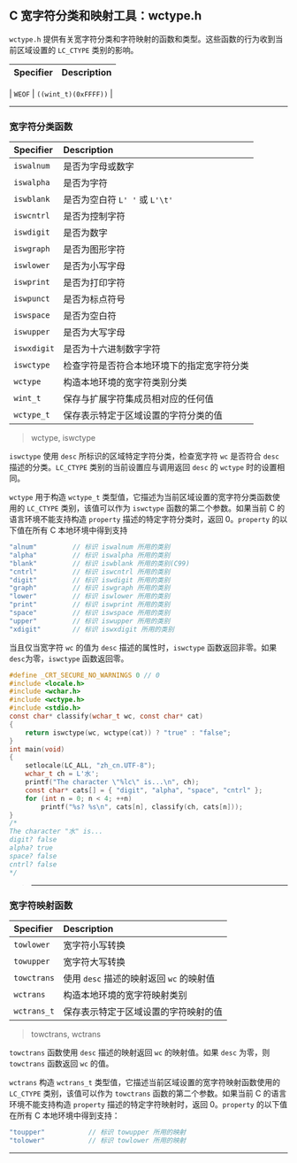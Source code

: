 ## C 宽字符分类和映射工具：wctype.h

`wctype.h` 提供有关宽字符分类和字符映射的函数和类型。这些函数的行为收到当前区域设置的 `LC_CTYPE` 类别的影响。

| Specifier | Description |
| :-------- | :---------- |


| `WEOF`      | `((wint_t)(0xFFFF))`                 |

---
### 宽字符分类函数

| Specifier   | Description                                |
| :---------- | :----------------------------------------- |
| `iswalnum`  | 是否为字母或数字                           |
| `iswalpha`  | 是否为字符                                 |
| `iswblank`  | 是否为空白符 `L' '` 或 `L'\t'`             |
| `iswcntrl`  | 是否为控制字符                             |
| `iswdigit`  | 是否为数字                                 |
| `iswgraph`  | 是否为图形字符                             |
| `iswlower`  | 是否为小写字母                             |
| `iswprint`  | 是否为打印字符                             |
| `iswpunct`  | 是否为标点符号                             |
| `iswspace`  | 是否为空白符                               |
| `iswupper`  | 是否为大写字母                             |
| `iswxdigit` | 是否为十六进制数字字符                     |
| `iswctype`  | 检查字符是否符合本地环境下的指定宽字符分类 |
| `wctype`    | 构造本地环境的宽字符类别分类               |
| `wint_t`    | 保存与扩展字符集成员相对应的任何值         |
| `wctype_t`  | 保存表示特定于区域设置的字符分类的值       |


> wctype, iswctype

`iswctype` 使用 `desc` 所标识的区域特定字符分类，检查宽字符 `wc` 是否符合 `desc` 描述的分类。`LC_CTYPE` 类别的当前设置应与调用返回 `desc` 的 `wctype` 时的设置相同。

`wctype` 用于构造 `wctype_t` 类型值，它描述为当前区域设置的宽字符分类函数使用的 `LC_CTYPE` 类别，该值可以作为 `iswctype` 函数的第二个参数。如果当前 C 的语言环境不能支持构造 `property` 描述的特定字符分类时，返回 0。`property` 的以下值在所有 C 本地环境中得到支持

```c
"alnum"	        // 标识 iswalnum 所用的类别
"alpha"	        // 标识 iswalpha 所用的类别
"blank"	        // 标识 iswblank 所用的类别(C99)
"cntrl"	        // 标识 iswcntrl 所用的类别
"digit"	        // 标识 iswdigit 所用的类别
"graph"	        // 标识 iswgraph 所用的类别
"lower"	        // 标识 iswlower 所用的类别
"print"	        // 标识 iswprint 所用的类别
"space"	        // 标识 iswspace 所用的类别
"upper"	        // 标识 iswupper 所用的类别
"xdigit"	    // 标识 iswxdigit 所用的类别
```

当且仅当宽字符 `wc` 的值为 `desc` 描述的属性时，`iswctype` 函数返回非零。如果 `desc`为零，`iswctype` 函数返回零。

```c
#define _CRT_SECURE_NO_WARNINGS 0 // 0
#include <locale.h>
#include <wchar.h>
#include <wctype.h>
#include <stdio.h>
const char* classify(wchar_t wc, const char* cat)
{
    return iswctype(wc, wctype(cat)) ? "true" : "false";
}
int main(void)
{
    setlocale(LC_ALL, "zh_cn.UTF-8");
    wchar_t ch = L'水';
    printf("The character \"%lc\" is...\n", ch);
    const char* cats[] = { "digit", "alpha", "space", "cntrl" };
    for (int n = 0; n < 4; ++n)
        printf("%s? %s\n", cats[n], classify(ch, cats[n]));
}
/*
The character "水" is...
digit? false
alpha? true
space? false
cntrl? false
*/
```

>---
### 宽字符映射函数

| Specifier   | Description                              |
| :---------- | :--------------------------------------- |
| `towlower`  | 宽字符小写转换                           |
| `towupper`  | 宽字符大写转换                           |
| `towctrans` | 使用 `desc` 描述的映射返回 `wc` 的映射值 |
| `wctrans`   | 构造本地环境的宽字符映射类别             |
| `wctrans_t` | 保存表示特定于区域设置的字符映射的值     |

> towctrans, wctrans 

`towctrans` 函数使用 `desc` 描述的映射返回 `wc` 的映射值。如果 `desc` 为零，则 `towctrans` 函数返回 `wc` 的值。

`wctrans` 构造 `wctrans_t` 类型值，它描述当前区域设置的宽字符映射函数使用的 `LC_CTYPE` 类别，该值可以作为 `towctrans` 函数的第二个参数。如果当前 C 的语言环境不能支持构造 `property` 描述的特定字符映射时，返回 0。`property` 的以下值在所有 C 本地环境中得到支持：

```c
"toupper"	        // 标识 towupper 所用的映射
"tolower"           // 标识 towlower 所用的映射
```

---